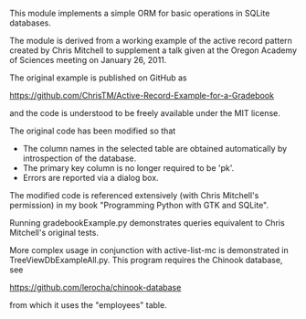 This module implements a simple ORM for basic operations in SQLite databases.

The module is derived from a working example of the active record pattern created by
Chris Mitchell to supplement a talk given at the Oregon Academy of Sciences meeting
on January 26, 2011.

The original example is published on GitHub as

https://github.com/ChrisTM/Active-Record-Example-for-a-Gradebook

and the code is understood to be freely available under the MIT license.

The original code has been modified so that

* The column names in the selected table are obtained automatically by introspection of the database.
* The primary key column is no longer required to be 'pk'.
* Errors are reported via a dialog box.

The modified code is referenced extensively (with Chris Mitchell's permission) in my book
"Programming Python with GTK and SQLite".

Running gradebookExample.py demonstrates queries equivalent to Chris Mitchell's
original tests.

More complex usage in conjunction with active-list-mc is demonstrated in TreeViewDbExampleAll.py. This program requires the Chinook database, see

https://github.com/lerocha/chinook-database

from which it uses the "employees" table.
